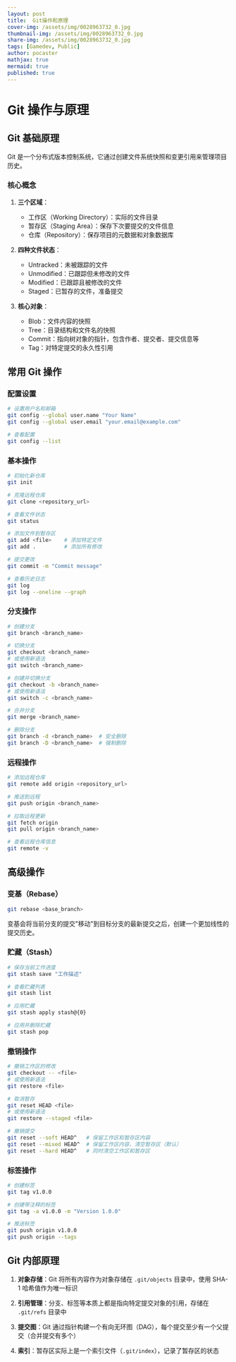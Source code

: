 ```yaml
---
layout: post
title:  Git操作和原理
cover-img: /assets/img/0028963732_0.jpg
thumbnail-img: /assets/img/0028963732_0.jpg
share-img: /assets/img/0028963732_0.jpg
tags: [Gamedev, Public]
author: pocaster
mathjax: true
mermaid: true 
published: true
---
```


# Git 操作与原理

## Git 基础原理

Git 是一个分布式版本控制系统，它通过创建文件系统快照和变更引用来管理项目历史。

### 核心概念

1. **三个区域**：
   - 工作区（Working Directory）：实际的文件目录
   - 暂存区（Staging Area）：保存下次要提交的文件信息
   - 仓库（Repository）：保存项目的元数据和对象数据库

2. **四种文件状态**：
   - Untracked：未被跟踪的文件
   - Unmodified：已跟踪但未修改的文件
   - Modified：已跟踪且被修改的文件
   - Staged：已暂存的文件，准备提交

3. **核心对象**：
   - Blob：文件内容的快照
   - Tree：目录结构和文件名的快照
   - Commit：指向树对象的指针，包含作者、提交者、提交信息等
   - Tag：对特定提交的永久性引用

## 常用 Git 操作

### 配置设置

```bash
# 设置用户名和邮箱
git config --global user.name "Your Name"
git config --global user.email "your.email@example.com"

# 查看配置
git config --list
```

### 基本操作

```bash
# 初始化新仓库
git init

# 克隆远程仓库
git clone <repository_url>

# 查看文件状态
git status

# 添加文件到暂存区
git add <file>    # 添加特定文件
git add .         # 添加所有修改

# 提交更改
git commit -m "Commit message"

# 查看历史日志
git log
git log --oneline --graph
```

### 分支操作

```bash
# 创建分支
git branch <branch_name>

# 切换分支
git checkout <branch_name>
# 或使用新语法
git switch <branch_name>

# 创建并切换分支
git checkout -b <branch_name>
# 或使用新语法
git switch -c <branch_name>

# 合并分支
git merge <branch_name>

# 删除分支
git branch -d <branch_name>  # 安全删除
git branch -D <branch_name>  # 强制删除
```

### 远程操作

```bash
# 添加远程仓库
git remote add origin <repository_url>

# 推送到远程
git push origin <branch_name>

# 拉取远程更新
git fetch origin
git pull origin <branch_name>

# 查看远程仓库信息
git remote -v
```

## 高级操作

### 变基（Rebase）

```bash
git rebase <base_branch>
```

变基会将当前分支的提交"移动"到目标分支的最新提交之后，创建一个更加线性的提交历史。

### 贮藏（Stash）

```bash
# 保存当前工作进度
git stash save "工作描述"

# 查看贮藏列表
git stash list

# 应用贮藏
git stash apply stash@{0}

# 应用并删除贮藏
git stash pop
```

### 撤销操作

```bash
# 撤销工作区的修改
git checkout -- <file>
# 或使用新语法
git restore <file>

# 取消暂存
git reset HEAD <file>
# 或使用新语法
git restore --staged <file>

# 撤销提交
git reset --soft HEAD^   # 保留工作区和暂存区内容
git reset --mixed HEAD^  # 保留工作区内容，清空暂存区（默认）
git reset --hard HEAD^   # 同时清空工作区和暂存区
```

### 标签操作

```bash
# 创建标签
git tag v1.0.0

# 创建带注释的标签
git tag -a v1.0.0 -m "Version 1.0.0"

# 推送标签
git push origin v1.0.0
git push origin --tags
```

## Git 内部原理

1. **对象存储**：Git 将所有内容作为对象存储在 `.git/objects` 目录中，使用 SHA-1 哈希值作为唯一标识

2. **引用管理**：分支、标签等本质上都是指向特定提交对象的引用，存储在 `.git/refs` 目录中

3. **提交图**：Git 通过指针构建一个有向无环图（DAG），每个提交至少有一个父提交（合并提交有多个）

4. **索引**：暂存区实际上是一个索引文件（`.git/index`），记录了暂存区的状态
